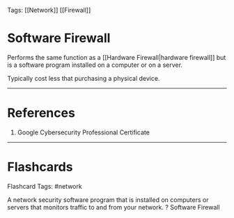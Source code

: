 Tags: [[Network]] [[Firewall]]
# Software Firewall

Performs the same function as a [[Hardware Firewall|hardware firewall]] but is a software program installed on a computer or on a server.

Typically cost less that purchasing a physical device.

---
# References

1. Google Cybersecurity Professional Certificate

---
# Flashcards

Flashcard Tags: #network 

A network security software program that is installed on computers or servers that monitors traffic to and from your network.
?
Software Firewall